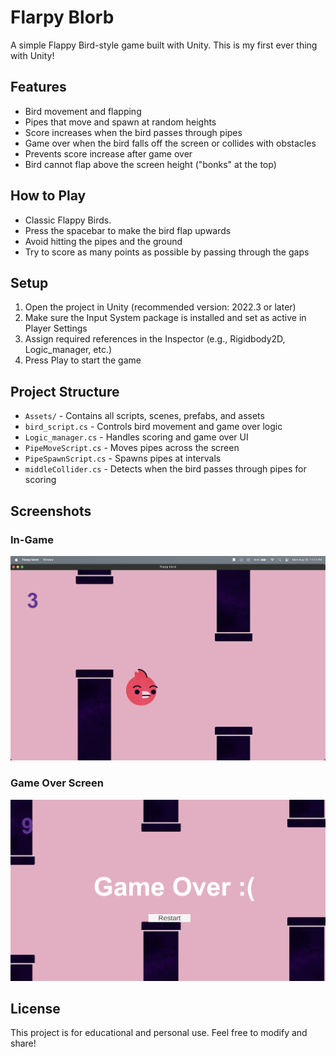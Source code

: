 # Flarpy Blorb

A simple Flappy Bird-style game built with Unity. This is my first ever thing with Unity!

## Features
- Bird movement and flapping
- Pipes that move and spawn at random heights
- Score increases when the bird passes through pipes
- Game over when the bird falls off the screen or collides with obstacles
- Prevents score increase after game over
- Bird cannot flap above the screen height ("bonks" at the top)

## How to Play
- Classic Flappy Birds.
- Press the spacebar to make the bird flap upwards
- Avoid hitting the pipes and the ground
- Try to score as many points as possible by passing through the gaps

## Setup
1. Open the project in Unity (recommended version: 2022.3 or later)
2. Make sure the Input System package is installed and set as active in Player Settings
3. Assign required references in the Inspector (e.g., Rigidbody2D, Logic_manager, etc.)
4. Press Play to start the game

## Project Structure
- `Assets/` - Contains all scripts, scenes, prefabs, and assets
- `bird_script.cs` - Controls bird movement and game over logic
- `Logic_manager.cs` - Handles scoring and game over UI
- `PipeMoveScript.cs` - Moves pipes across the screen
- `PipeSpawnScript.cs` - Spawns pipes at intervals
- `middleCollider.cs` - Detects when the bird passes through pipes for scoring

## Screenshots
### In-Game
![In-Game Screenshot](Assets/ingame.png)

### Game Over Screen
![Game Over Screenshot](Assets/gameover.png)

## License
This project is for educational and personal use. Feel free to modify and share!

